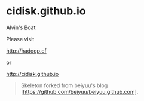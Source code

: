 cidisk.github.io
================

Alvin's Boat

Please visit 

http://hadoop.cf

or

http://cidisk.github.io

>Skeleton forked from beiyuu's blog [https://github.com/beiyuu/beiyuu.github.com].
